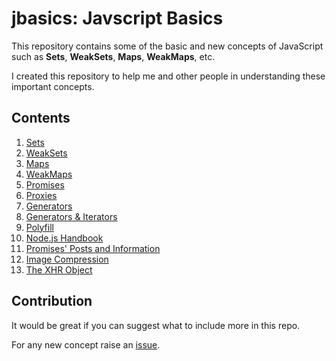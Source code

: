 # jbasics: Javscript Basics

This repository contains some of the basic and new concepts of JavaScript such as **Sets**, **WeakSets**, **Maps**, **WeakMaps**, etc.

I created this repository to help me and other people in understanding these important concepts.

## Contents

1. [Sets](https://github.com/lalitmee/jbasics/blob/master/Sets.md)
2. [WeakSets](https://github.com/lalitmee/jbasics/blob/master/WeakSets.md)
3. [Maps](https://github.com/lalitmee/jbasics/blob/master/Maps.md)
4. [WeakMaps](https://github.com/lalitmee/jbasics/blob/master/WeakMaps.md)
5. [Promises](https://github.com/lalitmee/jbasics/blob/master/Promises.md)
6. [Proxies](https://github.com/lalitmee/jbasics/blob/master/Proxies.md)
7. [Generators](https://github.com/lalitmee/jbasics/blob/master/Generators.md)
8. [Generators & Iterators](https://github.com/lalitmee/jbasics/blob/master/Generators%20%26%20Iterators.md)
9. [Polyfill](https://github.com/lalitmee/jbasics/blob/master/Polyfill.md)
10. [Node.js Handbook](https://github.com/lalitmee/jbasics/blob/master/nodejs_handbook.md)
11. [Promises' Posts and Information](https://github.com/lalitmee/jbasics/blob/master/Promises'%20Posts%20and%20Information.md)
12. [Image Compression](https://github.com/lalitmee/jbasics/blob/master/image_compression.md)
13. [The XHR Object](https://github.com/lalitmee/jbasics/blob/master/TheXHRObject.md)

## Contribution

It would be great if you can suggest what to include more in this repo. 

For any new concept raise an [issue](https://github.com/lalitmee/jbasics/issues).

